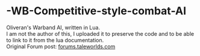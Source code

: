 # -WB-Competitive-style-combat-AI
Oliveran's Warband AI, written in Lua.  
I am not the author of this, I uploaded it to preserve the code and to be able to link to it from the lua documentation.  
Original Forum post: [forums.taleworlds.com](https://forums.taleworlds.com/index.php?threads/wb-competitive-style-combat-ai-playable-version-0-2-out.363466/)
